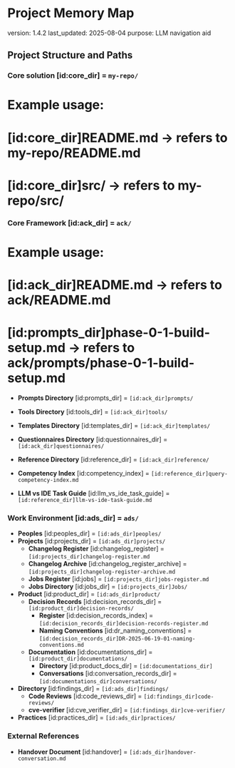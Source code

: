 # Project Memory Map
<metadata>
version: 1.4.2
last_updated: 2025-08-04
purpose: LLM navigation aid
</metadata>

## Project Structure and Paths

### Core solution [id:core_dir] = `my-repo/`
# Example usage:
# [id:core_dir]README.md → refers to my-repo/README.md
# [id:core_dir]src/      → refers to my-repo/src/


### Core Framework [id:ack_dir] = `ack/`
# Example usage:
# [id:ack_dir]README.md → refers to ack/README.md
# [id:prompts_dir]phase-0-1-build-setup.md → refers to ack/prompts/phase-0-1-build-setup.md
- **Prompts Directory** [id:prompts_dir] = `[id:ack_dir]prompts/`

- **Tools Directory** [id:tools_dir] = `[id:ack_dir]tools/`
- **Templates Directory** [id:templates_dir] = `[id:ack_dir]templates/`
- **Questionnaires Directory** [id:questionnaires_dir] = `[id:ack_dir]questionnaires/`
- **Reference Directory** [id:reference_dir] = `[id:ack_dir]reference/`
- **Competency Index** [id:competency_index] = `[id:reference_dir]query-competency-index.md`
- **LLM vs IDE Task Guide** [id:llm_vs_ide_task_guide] = `[id:reference_dir]llm-vs-ide-task-guide.md`

### Work Environment [id:ads_dir] = `ads/` 
- **Peoples** [id:peoples_dir] = `[id:ads_dir]peoples/`
- **Projects** [id:projects_dir] = `[id:ads_dir]projects/`
  - **Changelog Register** [id:changelog_register] = `[id:projects_dir]changelog-register.md` 
  - **Changelog Archive** [id:changelog_register_archive] = `[id:projects_dir]changelog-register-archive.md` 
  - **Jobs Register** [id:jobs] = `[id:projects_dir]jobs-register.md` 
  - **Jobs Directory** [id:jobs_dir] = `[id:projects_dir]Jobs/` 
- **Product** [id:product_dir] = `[id:ads_dir]product/`
  - **Decision Records** [id:decision_records_dir] = `[id:product_dir]decision-records/` 
    - **Register** [id:decision_records_index] = `[id:decision_records_dir]decision-records-register.md` 
    - **Naming Conventions** [id:dr_naming_conventions] = `[id:decision_records_dir]DR-2025-06-19-01-naming-conventions.md` 
  - **Documentation** [id:documentations_dir] = `[id:product_dir]documentations/` 
    - **Directory** [id:product_docs_dir] = `[id:documentations_dir]` 
    - **Conversations** [id:conversation_records_dir] = `[id:documentations_dir]conversations/` 
- **Directory** [id:findings_dir] = `[id:ads_dir]findings/` 
  - **Code Reviews** [id:code_reviews_dir] = `[id:findings_dir]code-reviews/` 
  - **cve-verifier** [id:cve_verifier_dir] = `[id:findings_dir]cve-verifier/`
- **Practices** [id:practices_dir] = `[id:ads_dir]practices/` 

### External References 
- **Handover Document** [id:handover] = `[id:ads_dir]handover-conversation.md` 
